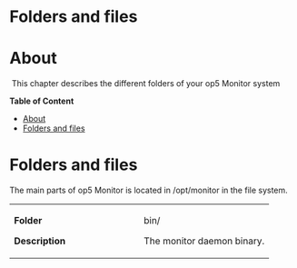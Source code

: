# Folders and files

# About

 This chapter describes the different folders of your op5 Monitor system

**Table of Content**

-   [About](#Foldersandfiles-About)
-   [Folders and files](#Foldersandfiles-Foldersandfiles)

# Folders and files

The main parts of op5 Monitor is located in /opt/monitor in the file system.

<table>
<colgroup>
<col width="50%" />
<col width="50%" />
</colgroup>
<tbody>
<tr class="odd">
<td align="left"><p><strong>Folder</strong></p>
<p><strong>Description</strong></p></td>
<td align="left"><p>bin/</p>
<p>The monitor daemon binary.</p></td>
</tr>
</tbody>
</table>


